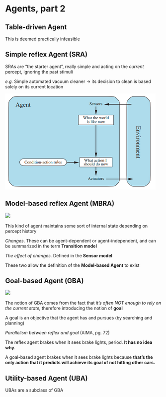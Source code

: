﻿# Agents, part 2

## Table-driven Agent

This is deemed practically infeasible

## Simple reflex Agent (SRA)

SRAs are “the starter agent”, really simple and acting on the *current* percept, ignoring the past stimuli

*e.g.* Simple automated vacuum cleaner &rarr; its decision to clean is based solely on its current location

![](1.png)

## Model-based reflex Agent (MBRA)

![](2.png)

This kind of agent maintains some sort of internal state depending on percept history

*Changes*. These can be agent-dependent or agent-independent, and can be summarized in the term **Transition model**

*The effect of changes.* Defined in the **Sensor model**

These two allow the definition of the **Model-based Agent** to exist

## Goal-based Agent (GBA)

![](3.png)

The notion of GBA comes from the fact that *it’s often NOT enough to rely on the current state,* therefore introducing the notion of **goal**

A goal is an objective that the agent has and pursues (by searching and planning)

*Parallelism between reflex and goal* (AIMA, pg. 72)

The reflex agent brakes when it sees brake lights, period. **It has no idea why**. 

A goal-based agent brakes when it sees brake lights because **that’s the only action that it predicts will achieve its goal of not hitting other cars.**

## Utility-based Agent (UBA)

UBAs are a subclass of GBA